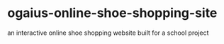 # ogaius-online-shoe-shopping-site
an interactive online shoe shopping website built for a school project
